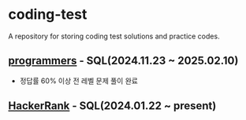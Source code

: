 # coding-test
A repository for storing coding test solutions and practice codes.

## [programmers](https://programmers.co.kr/) - SQL(2024.11.23 ~ 2025.02.10)
- 정답률 60% 이상 전 레벨 문제 풀이 완료
## [HackerRank](https://www.hackerrank.com/domains/sql) - SQL(2024.01.22 ~ present)
